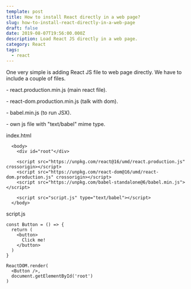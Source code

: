 ```yaml
---
template: post
title: How to install React directly in a web page?
slug: how-to-install-react-directly-in-a-web-page
draft: false
date: 2019-08-07T19:56:00.000Z
description: Load React JS directly in a web page.
category: React
tags:
  - react
---
```

One very simple is adding React JS file to web page directly. We have to include a couple of files.

\- react.production.min.js (main react file).

\- react-dom.production.min.js (talk with dom).

\- babel.min.js (to run JSX).

\- own js file with "text/babel" mime type.

index.html

```
  <body>
    <div id="root"</div>
    
    <script src="https://unpkg.com/react@16/umd/react.production.js" crossorigin></script>
    <script src="https://unpkg.com/react-dom@16/umd/react-dom.production.js" crossorigin></script>
    <script src="https://unpkg.com/babel-standalone@6/babel.min.js"></script>

    <script src="script.js" type="text/babel"></script>
  </body>
```

script.js

```
const Button = () => {
  return (
    <button>
      Click me!
    </button>
  )
}

ReactDOM.render(
  <Button />,
  document.getElementById('root')
)
```
